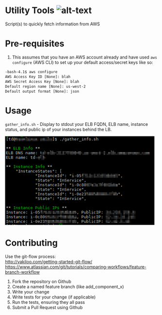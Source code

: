 # Utility Tools ![alt-text](https://img.shields.io/badge/shell-bash-orange.svg "shellscript")
Script(s) to quickly fetch information from AWS

# Pre-requisites
1. This assumes that you have an AWS account already and have used `aws configure` (AWS CLI) to set up your default access/secret keys like so:
```
-bash-4.1$ aws configure
AWS Access Key ID [None]: blah
AWS Secret Access Key [None]: blah
Default region name [None]: us-west-2
Default output format [None]: json
``` 

# Usage
`gather_info.sh` - Display to stdout your ELB FQDN, ELB name, instance status, and public ip of your instances behind the LB.<p>
![alt-text](util_sshot.png?raw=true "screenshot")

# Contributing
Use the git-flow process: <br>
http://yakiloo.com/getting-started-git-flow/ <br>
https://www.atlassian.com/git/tutorials/comparing-workflows/feature-branch-workflow

1. Fork the repository on Github
2. Create a named feature branch (like add_component_x)
3. Write your change
4. Write tests for your change (if applicable)
5. Run the tests, ensuring they all pass
6. Submit a Pull Request using Github

